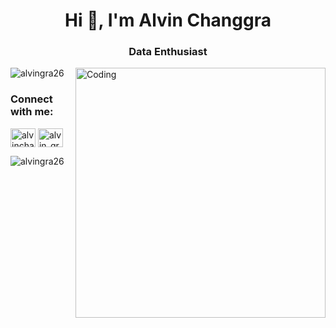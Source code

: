 <h1 align="center">Hi 👋, I'm Alvin Changgra</h1>
<h3 align="center">Data Enthusiast</h3>
<img align="right" alt="Coding" width="400" src="https://indoanalytica.com/static/images/data-science-1.gif">

<p align="left"> <img src="https://komarev.com/ghpvc/?username=alvingra26&label=Profile%20views&color=0e75b6&style=flat" alt="alvingra26" /> </p>

<h3 align="left">Connect with me:</h3>
<p align="left">
<a href="https://linkedin.com/in/alvinchanggra" target="blank"><img align="center" src="https://raw.githubusercontent.com/rahuldkjain/github-profile-readme-generator/master/src/images/icons/Social/linked-in-alt.svg" alt="alvinchanggra" height="30" width="40" /></a>
<a href="https://www.leetcode.com/alvin_gra26" target="blank"><img align="center" src="https://raw.githubusercontent.com/rahuldkjain/github-profile-readme-generator/master/src/images/icons/Social/leet-code.svg" alt="alvin_gra26" height="30" width="40" /></a>
</p>

<p><img align="left" src="https://github-readme-stats.vercel.app/api/top-langs?username=alvingra26&show_icons=true&locale=en&layout=compact" alt="alvingra26" /></p>

